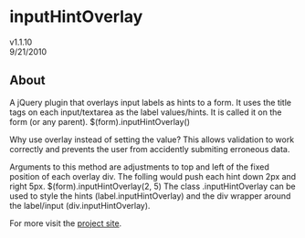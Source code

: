 inputHintOverlay
================
v1.1.10  
9/21/2010

About
-----
A jQuery plugin that overlays input labels as hints to a form. It uses the title tags on each input/textarea as the label values/hints. It is called it on the form (or any parent).
    $(form).inputHintOverlay()

Why use overlay instead of setting the value? This allows validation to work correctly and prevents the user from accidently submiting erroneous data.

Arguments to this method are adjustments to top and left of the fixed position of each overlay div. The folling would push each hint down 2px and right 5px.
    $(form).inputHintOverlay(2, 5)
The class .inputHintOverlay can be used to style the hints (label.inputHintOverlay) and the div wrapper around the label/input (div.inputHintOverlay).


For more visit the [project site](http://jdeerhake.com/inputHintOverlay.php).

